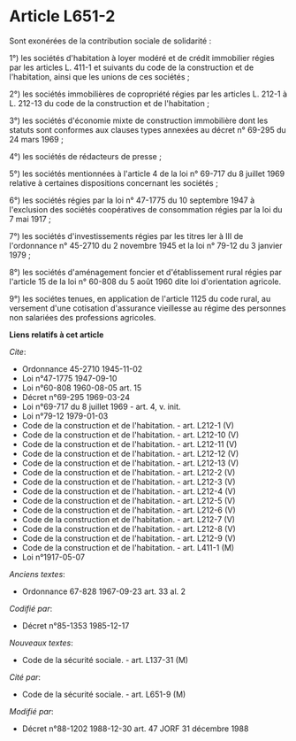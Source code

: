 # Article L651-2

Sont exonérées de la contribution sociale de solidarité : 

1°) les sociétés d'habitation à loyer modéré et de crédit immobilier régies par les articles L. 411-1 et suivants du code de
la construction et de l'habitation, ainsi que les unions de ces sociétés ; 

2°) les sociétés immobilières de copropriété régies par les articles L. 212-1 à L. 212-13 du code de la construction et de
l'habitation ; 

3°) les sociétés d'économie mixte de construction immobilière dont les statuts sont conformes aux clauses types annexées au
décret n° 69-295 du 24 mars 1969 ; 

4°) les sociétés de rédacteurs de presse ; 

5°) les sociétés mentionnées à l'article 4 de la loi n° 69-717 du 8 juillet 1969 relative à certaines dispositions concernant
les sociétés ; 

6°) les sociétés régies par la loi n° 47-1775 du 10 septembre 1947 à l'exclusion des sociétés coopératives de consommation
régies par la loi du 7 mai 1917 ; 

7°) les sociétés d'investissements régies par les titres Ier à III de l'ordonnance n° 45-2710 du 2 novembre 1945 et la loi n°
79-12 du 3 janvier 1979 ; 

8°) les sociétés d'aménagement foncier et d'établissement rural régies par l'article 15 de la loi n° 60-808 du 5 août 1960
dite loi d'orientation agricole. 

9°) les sociétes tenues, en application de l'article 1125 du code rural, au versement d'une cotisation d'assurance vieillesse
au régime des personnes non salariées des professions agricoles.

**Liens relatifs à cet article**

_Cite_:

  - Ordonnance 45-2710 1945-11-02
  - Loi n°47-1775 1947-09-10
  - Loi n°60-808 1960-08-05 art. 15
  - Décret n°69-295 1969-03-24
  - Loi n°69-717 du 8 juillet 1969 - art. 4, v. init.
  - Loi n°79-12 1979-01-03
  - Code de la construction et de l'habitation. - art. L212-1 (V)
  - Code de la construction et de l'habitation. - art. L212-10 (V)
  - Code de la construction et de l'habitation. - art. L212-11 (V)
  - Code de la construction et de l'habitation. - art. L212-12 (V)
  - Code de la construction et de l'habitation. - art. L212-13 (V)
  - Code de la construction et de l'habitation. - art. L212-2 (V)
  - Code de la construction et de l'habitation. - art. L212-3 (V)
  - Code de la construction et de l'habitation. - art. L212-4 (V)
  - Code de la construction et de l'habitation. - art. L212-5 (V)
  - Code de la construction et de l'habitation. - art. L212-6 (V)
  - Code de la construction et de l'habitation. - art. L212-7 (V)
  - Code de la construction et de l'habitation. - art. L212-8 (V)
  - Code de la construction et de l'habitation. - art. L212-9 (V)
  - Code de la construction et de l'habitation. - art. L411-1 (M)
  - Loi n°1917-05-07

_Anciens textes_:

  - Ordonnance 67-828 1967-09-23 art. 33 al. 2

_Codifié par_:

  - Décret n°85-1353 1985-12-17

_Nouveaux textes_:

  - Code de la sécurité sociale. - art. L137-31 (M)

_Cité par_:

  - Code de la sécurité sociale. - art. L651-9 (M)

_Modifié par_:

  - Décret n°88-1202 1988-12-30 art. 47 JORF 31 décembre 1988
